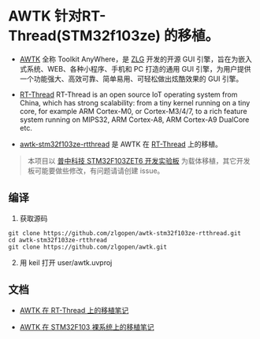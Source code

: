 # AWTK 针对RT-Thread(STM32f103ze) 的移植。

* [AWTK](https://github.com/zlgopen/awtk) 全称 Toolkit AnyWhere，是 [ZLG](http://www.zlg.cn/) 开发的开源 GUI 引擎，旨在为嵌入式系统、WEB、各种小程序、手机和 PC 打造的通用 GUI 引擎，为用户提供一个功能强大、高效可靠、简单易用、可轻松做出炫酷效果的 GUI 引擎。

* [RT-Thread](https://github.com/RT-Thread/rt-thread) RT-Thread is an open source IoT operating system from China, which has strong scalability: from a tiny kernel running on a tiny core, for example ARM Cortex-M0, or Cortex-M3/4/7, to a rich feature system running on MIPS32, ARM Cortex-A8, ARM Cortex-A9 DualCore etc.

* [awtk-stm32f103ze-rtthread](https://github.com/zlgopen/awtk-stm32f103ze-rtthread) 是 AWTK 在  [RT-Thread](https://github.com/RT-Thread/rt-thread) 上的移植。

> 本项目以 [普中科技 STM32F103ZET6 开发实验板](https://item.taobao.com/item.htm?spm=a230r.1.14.1.50a130e8TMKYMC&id=558855281660&ns=1&abbucket=5#detail) 为载体移植，其它开发板可能要做些修改，有问题请请创建 issue。

## 编译

1. 获取源码

```
git clone https://github.com/zlgopen/awtk-stm32f103ze-rtthread.git
cd awtk-stm32f103ze-rtthread
git clone https://github.com/zlgopen/awtk.git
```

2. 用 keil 打开 user/awtk.uvproj

## 文档

* [AWTK 在 RT-Thread 上的移植笔记](docs/rtt-port.md)

* [AWTK 在 STM32F103 裸系统上的移植笔记](https://github.com/zlgopen/awtk/blob/master/docs/porting_to_stm32f103ze.md)
